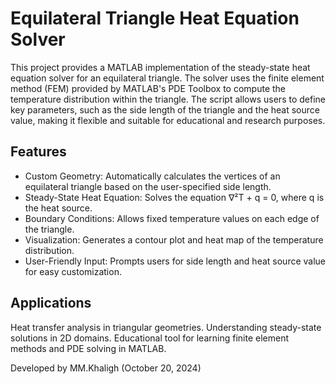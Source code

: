 # Equilateral Triangle Heat Equation Solver

This project provides a MATLAB implementation of the steady-state heat equation solver for an equilateral triangle. The solver uses the finite element method (FEM) provided by MATLAB's PDE Toolbox to compute the temperature distribution within the triangle. The script allows users to define key parameters, such as the side length of the triangle and the heat source value, making it flexible and suitable for educational and research purposes.

## Features
- Custom Geometry: Automatically calculates the vertices of an equilateral triangle based on the user-specified side length.
- Steady-State Heat Equation: Solves the equation ∇²T + q = 0, where q is the heat source.
- Boundary Conditions: Allows fixed temperature values on each edge of the triangle.
- Visualization: Generates a contour plot and heat map of the temperature distribution.
- User-Friendly Input: Prompts users for side length and heat source value for easy customization.

## Applications
  Heat transfer analysis in triangular geometries.
  Understanding steady-state solutions in 2D domains.
  Educational tool for learning finite element methods and PDE solving in MATLAB.

Developed by MM.Khaligh (October 20, 2024)
